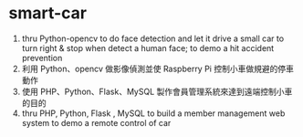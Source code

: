# smart-car
1. thru Python-opencv to do face detection and let it drive a small car to turn right & stop when detect a human face; to demo a hit accident prevention
1. 利用 Python、opencv 做影像偵測並使 Raspberry Pi 控制小車做規避的停車動作
2. 使用 PHP、Python、Flask、MySQL 製作會員管理系統來達到遠端控制小車的目的 
2. thru PHP, Python, Flask , MySQL to build a member management web system to demo a remote control of car
